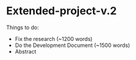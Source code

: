 # Extended-project-v.2

Things to do: 
- Fix the research (~1200 words)
- Do the Development Document (~1500 words)
- Abstract

